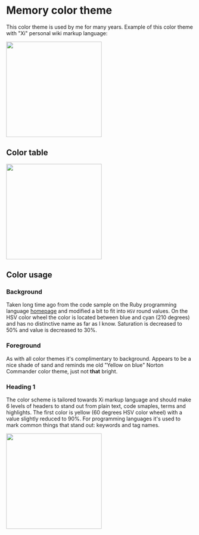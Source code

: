 # Memory color theme

This color theme is used by me for many years. Example of this color theme
with "Xi" personal wiki markup language:

<img src="https://raw.githubusercontent.com/grigoryvp/vscode-language-xi/master/doc/xi_illustration.png" height="256">

## Color table

<img src="https://raw.githubusercontent.com/grigoryvp/color-theme/master/vscode/doc/color_table.png" width="256">

## Color usage

### Background

Taken long time ago from the code sample on the Ruby programming language
[homepage](https://www.ruby-lang.org/en/) and modified a bit to fit into
`HSV` round values. On the HSV color wheel the color is located between blue
and cyan (210 degrees) and has no distinctive name as far as I know.
Saturation is decreased to 50% and value is decreased to 30%.

### Foreground

As with all color themes it's complimentary to background. Appears to be
a nice shade of sand and reminds me old "Yellow on blue" Norton Commander
color theme, just not **that** bright.

### Heading 1

The color scheme is tailored towards Xi markup language and should make
6 levels of headers to stand out from plain text, code smaples, terms and
highlights. The first color is yellow (60 degrees HSV color wheel) with
a value slightly reduced to 90%. For programming languages it's used to
mark common things that stand out: keywords and tag names.

<img src="https://raw.githubusercontent.com/grigoryvp/color-theme/master/vscode/doc/js_h1.png" width="256">

